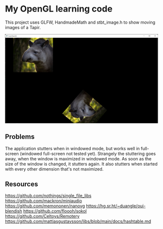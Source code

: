 # My OpenGL learning code

This project uses GLFW, HandmadeMath and stbt_image.h to show moving images of a Tapir.

![](screenshot.png)

## Problems

The application stutters when in windowed mode, but works well in full-screen (windowed full-screen not tested yet).
Strangely the stuttering goes away, when the window is maximized in windowed mode. As soon as the size of the window
is changed, it stutters again. It also stutters when started with every other dimension that's not maximized.

## Resources

https://github.com/nothings/single_file_libs
https://github.com/mackron/miniaudio
https://github.com/memononen/nanovg
https://hg.sr.ht/~duangle/oui-blendish
https://github.com/floooh/sokol
https://github.com/Celtoys/Remotery
https://github.com/mattiasgustavsson/libs/blob/main/docs/hashtable.md
